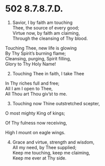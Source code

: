 # 502 8.7.8.7.D.

1.  Savior, I by faith am touching\
Thee, the source of every good;\
Virtue now, by faith am claiming,\
Through the cleansing of Thy blood.

Touching Thee, new life is glowing\
By Thy Spirit’s burning flame;\
Cleansing, purging, Spirit filling,\
Glory to Thy Holy Name!

2.  Touching Thee in faith, I take Thee

In Thy riches full and free;\
All I am I open to Thee,\
All Thou art Thou giv’st to me.

3.  Touching now Thine outstretched scepter,

O most mighty King of kings;

Of Thy fulness now receiving,

High I mount on eagle wings.

4.  Grace and virtue, strength and wisdom,\
All my need, by Thee supplied;\
Keep me touching, keep me claiming,\
Keep me ever at Thy side.

